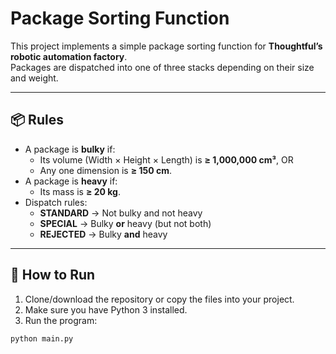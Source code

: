 # Package Sorting Function

This project implements a simple package sorting function for **Thoughtful’s robotic automation factory**.  
Packages are dispatched into one of three stacks depending on their size and weight.

---

## 📦 Rules

- A package is **bulky** if:
  - Its volume (Width × Height × Length) is **≥ 1,000,000 cm³**, OR
  - Any one dimension is **≥ 150 cm**.
- A package is **heavy** if:
  - Its mass is **≥ 20 kg**.
- Dispatch rules:
  - **STANDARD** → Not bulky and not heavy
  - **SPECIAL** → Bulky **or** heavy (but not both)
  - **REJECTED** → Bulky **and** heavy

---

## 🚀 How to Run

1. Clone/download the repository or copy the files into your project.
2. Make sure you have Python 3 installed.
3. Run the program:

```bash
python main.py
